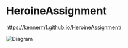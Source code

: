# HeroineAssignment
 
https://kennerm1.github.io/HeroineAssignment/

![Diagram](https://github.com/user-attachments/assets/b39811f5-dbe1-4bd3-b085-87068250d454)
